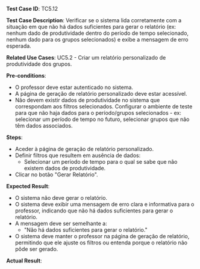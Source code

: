 **Test Case ID**: TC5.12  

**Test Case Description**: Verificar se o sistema lida corretamente com a situação em que não há dados suficientes para gerar o relatório (ex: nenhum dado de produtividade dentro do período de tempo selecionado, nenhum dado para os grupos selecionados) e exibe a mensagem de erro esperada.  

**Related Use Cases**: UC5.2 - Criar um relatório personalizado de produtividade dos grupos.  

**Pre-conditions**:  

- O professor deve estar autenticado no sistema.  
- A página de geração de relatório personalizado deve estar acessível.  
- Não devem existir dados de produtividade no sistema que correspondam aos filtros selecionados. Configurar o ambiente de teste para que não haja dados para o período/grupos selecionados - ex: selecionar um período de tempo no futuro, selecionar grupos que não têm dados associados.  

**Steps**:  

- Aceder à página de geração de relatório personalizado.  
- Definir filtros que resultem em ausência de dados:  
  - Selecionar um período de tempo para o qual se sabe que não existem dados de produtividade.  
- Clicar no botão "Gerar Relatório".  

**Expected Result**:  

- O sistema não deve gerar o relatório.  
- O sistema deve exibir uma mensagem de erro clara e informativa para o professor, indicando que não há dados suficientes para gerar o relatório.  
- A mensagem deve ser semelhante a:  
  - "Não há dados suficientes para gerar o relatório."    
- O sistema deve manter o professor na página de geração de relatório, permitindo que ele ajuste os filtros ou entenda porque o relatório não pôde ser gerado.  

**Actual Result**: